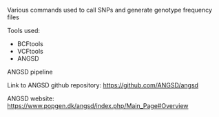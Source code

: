 Various commands used to call SNPs and generate genotype frequency files

Tools used:
- BCFtools
- VCFtools
- ANGSD




ANGSD pipeline

Link to ANGSD github repository: https://github.com/ANGSD/angsd

ANGSD website: https://www.popgen.dk/angsd/index.php/Main_Page#Overview
